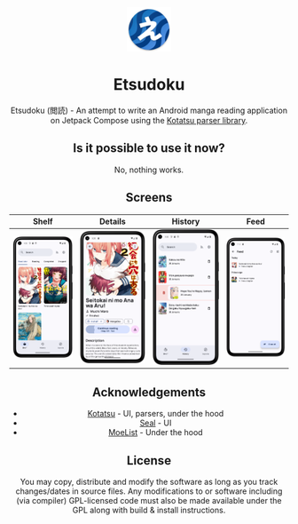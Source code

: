 <div align="center">

<a href="https://mihon.app">
    <img src="./app/src/main/res/mipmap-xxxhdpi/ic_launcher.png" alt="Etsudoku logo" title="Etsudoku logo" width="80"/>
</a>

# Etsudoku

Etsudoku (閲読) - An attempt to write an Android manga reading application on Jetpack Compose using the [Kotatsu parser library](https://github.com/KotatsuApp/kotatsu-parsers).

## Is it possible to use it now?

No, nothing works.

## Screens
|            Shelf             |             Details              |             History              |            Feed            |
|:----------------------------:|:--------------------------------:|:--------------------------------:|:--------------------------:|
| ![Shelf](./images/shelf.png) | ![Details](./images/details.png) | ![History](./images/history.png) | ![Feed](./images/feed.png) |

## Acknowledgements

- [Kotatsu](https://github.com/KotatsuApp/Kotatsu) - UI, parsers, under the hood
- [Seal](https://github.com/JunkFood02/Seal) - UI
- [MoeList](https://github.com/axiel7/MoeList) - Under the hood

## License

You may copy, distribute and modify the software as long as you track changes/dates in source files.
Any modifications to or software including (via compiler) GPL-licensed code must also be made available under the
GPL along with build & install instructions.

</div>
 
